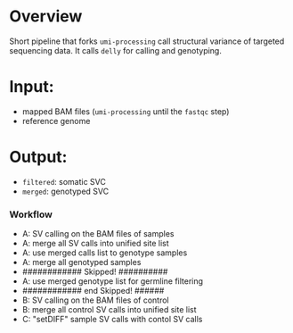 # Overview
Short pipeline that forks `umi-processing` call structural variance of targeted sequencing data. It calls `delly` for calling and genotyping.

# Input:
- mapped BAM files (`umi-processing` until the `fastqc` step)
- reference genome

# Output:
- `filtered`: somatic SVC
- `merged`: genotyped SVC

### Workflow
- A: SV calling on the BAM files of samples
- A: merge all SV calls into unified site list
- A: use merged calls list to genotype samples
- A: merge all genotyped samples
- ############  Skipped! ##########
- A: use merged genotype list for germline filtering
- ############  end Skipped! ######
- B: SV calling on the BAM files of control
- B: merge all control SV calls into unified site list
- C: "setDIFF" sample SV calls with contol SV calls
